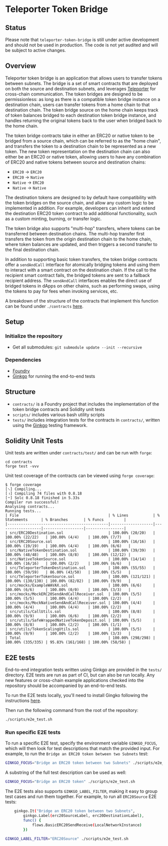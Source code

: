 # Teleporter Token Bridge

## Status

Please note that `teleporter-token-bridge` is still under active development and should not be used in production. The code is not yet audited and will be subject to active changes.

## Overview

Teleporter token bridge is an application that allows users to transfer tokens between subnets. The bridge is a set of smart contracts that are deployed on both the source and destination subnets, and leverages [Teleporter](https://github.com/ava-labs/teleporter) for cross-chain communication. The token bridges are designed to be permissionless: as long as there is a compatible token bridge instance on a destination chain, users can transfer tokens from a home chain to that destination chain. The token bridge source on the home chain keeps track of token balances bridged to each destination token bridge instance, and handles returning the original tokens back to the user when bridged back to the home chain.

The token bridge contracts take in either an ERC20 or native token to be bridged from a source chain, which can be referred to as the "home chain", and transfers the token to a destination chain to be represented as a new token. The new token representation on the destination chain can also either be an ERC20 or native token, allowing users to have any combination of ERC20 and native tokens between source and destination chains:

- `ERC20` -> `ERC20`
- `ERC20` -> `Native`
- `Native` -> `ERC20`
- `Native` -> `Native`

The destination tokens are designed to by default have compatibility with the token bridges on the source chain, and allow any custom logic to be implemented in addition. For example, developers can inherit and extend the destination ERC20 token contract to add additional functionality, such as a custom minting, burning, or transfer logic.

The token bridge also supports "multi-hop" transfers, where tokens can be transferred between destination chains. The multi-hop transfer first transfers the token from the origin destination chain to the home chain, where token balances are updated, and then triggers a second transfer to the final destination chain.

In addition to supporting basic token transfers, the token bridge contracts offer a `sendAndCall` interface for atomically bridging tokens and using them to interact with a smart contract on the destination chain. If the call to the recipient smart contract fails, the bridged tokens are sent to a fallback recipient address. The `sendAndCall` interfaces enables the direct use of bridged tokens in dApps on other chains, such as performing swaps, using the tokens to pay for fees when invoking services, etc.

A breakdown of the structure of the contracts that implement this function can be found under `./contracts` [here](./contracts/README.md).

## Setup

### Initialize the repository

- Get all submodules: `git submodule update --init --recursive`

### Dependencies

- [Foundry](https://book.getfoundry.sh/getting-started/installation)
- [Ginkgo](https://onsi.github.io/ginkgo/#installing-ginkgo) for running the end-to-end tests

## Structure

- `contracts/` is a Foundry project that includes the implementation of the token bridge contracts and Solidity unit tests
- `scripts/` includes various bash utility scripts
- `tests/` includes integration tests for the contracts in `contracts/`, written using the [Ginkgo](https://onsi.github.io/ginkgo/) testing framework.

## Solidity Unit Tests

Unit tests are written under `contracts/test/` and can be run with `forge`:

```
cd contracts
forge test -vvv
```

Unit test coverage of the contracts can be viewed using `forge coverage`:

```
$ forge coverage
[⠢] Compiling...
[⠰] Compiling 74 files with 0.8.18
[⠒] Solc 0.8.18 finished in 5.33s
Compiler run successful!
Analysing contracts...
Running tests...
| File                                        | % Lines           | % Statements      | % Branches       | % Funcs         |
|---------------------------------------------|-------------------|-------------------|------------------|-----------------|
| src/ERC20Destination.sol                    | 100.00% (20/20)   | 100.00% (22/22)   | 100.00% (4/4)    | 100.00% (7/7)   |
| src/ERC20Source.sol                         | 100.00% (16/16)   | 100.00% (19/19)   | 100.00% (4/4)    | 100.00% (6/6)   |
| src/NativeTokenDestination.sol              | 100.00% (39/39)   | 100.00% (48/48)   | 100.00% (8/8)    | 100.00% (12/12) |
| src/NativeTokenSource.sol                   | 100.00% (14/14)   | 100.00% (16/16)   | 100.00% (2/2)    | 100.00% (6/6)   |
| src/TeleporterTokenDestination.sol          | 100.00% (55/55)   | 100.00% (59/59)   | 86.00% (43/50)   | 100.00% (5/5)   |
| src/TeleporterTokenSource.sol               | 100.00% (121/121) | 100.00% (130/130) | 100.00% (82/82)  | 100.00% (9/9)   |
| src/mocks/ExampleWAVAX.sol                  | 100.00% (6/6)     | 100.00% (6/6)     | 100.00% (0/0)    | 100.00% (3/3)   |
| src/mocks/MockERC20SendAndCallReceiver.sol  | 100.00% (5/5)     | 100.00% (5/5)     | 100.00% (4/4)    | 100.00% (2/2)   |
| src/mocks/MockNativeSendAndCallReceiver.sol | 100.00% (4/4)     | 100.00% (4/4)     | 100.00% (4/4)    | 100.00% (2/2)   |
| src/utils/CallUtils.sol                     | 100.00% (8/8)     | 100.00% (9/9)     | 100.00% (6/6)    | 100.00% (2/2)   |
| src/utils/SafeWrappedNativeTokenDeposit.sol | 100.00% (5/5)     | 100.00% (8/8)     | 100.00% (2/2)    | 100.00% (1/1)   |
| src/utils/TokenScalingUtils.sol             | 100.00% (5/5)     | 100.00% (9/9)     | 100.00% (2/2)    | 100.00% (3/3)   |
| Total                                       | 100.00% (298/298) | 100.00% (335/335) | 95.83% (161/168) | 100.00% (58/58) |
```

## E2E tests

End-to-end integration tests written using Ginkgo are provided in the `tests/` directory. E2E tests are run as part of CI, but can also be run locally. Any new features or cross-chain example applications checked into the repository should be accompanied by an end-to-end tests.

To run the E2E tests locally, you'll need to install Gingko following the instructions [here](https://onsi.github.io/ginkgo/#installing-ginkgo).

Then run the following command from the root of the repository:

```bash
./scripts/e2e_test.sh
```

### Run specific E2E tests

To run a specific E2E test, specify the environment variable `GINKGO_FOCUS`, which will then look for test descriptions that match the provided input. For example, to run the `Bridge an ERC20 token between two Subnets` test:

```bash
GINKGO_FOCUS="Bridge an ERC20 token between two Subnets" ./scripts/e2e_test.sh
```

A substring of the full test description can be used as well:

```bash
GINKGO_FOCUS="Bridge an ERC20 token" ./scripts/e2e_test.sh
```

The E2E tests also supports `GINKGO_LABEL_FILTER`, making it easy to group test cases and run them together. For example, to run all `ERC20Source` E2E tests:

```bash
	ginkgo.It("Bridge an ERC20 token between two Subnets",
		ginkgo.Label(erc20SourceLabel, erc20DestinationLabel),
		func() {
			flows.BasicERC20SendReceive(LocalNetworkInstance)
		})
```

```bash
GINKGO_LABEL_FILTER="ERC20Source" ./scripts/e2e_test.sh
```
